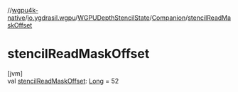 //[wgpu4k-native](../../../../index.md)/[io.ygdrasil.wgpu](../../index.md)/[WGPUDepthStencilState](../index.md)/[Companion](index.md)/[stencilReadMaskOffset](stencil-read-mask-offset.md)

# stencilReadMaskOffset

[jvm]\
val [stencilReadMaskOffset](stencil-read-mask-offset.md): [Long](https://kotlinlang.org/api/core/kotlin-stdlib/kotlin/-long/index.html) = 52